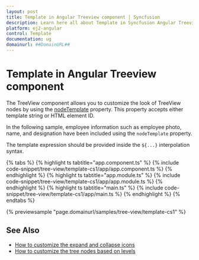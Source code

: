 ```yaml
---
layout: post
title: Template in Angular Treeview component | Syncfusion
description: Learn here all about Template in Syncfusion Angular Treeview component of Syncfusion Essential JS 2 and more.
platform: ej2-angular
control: Template 
documentation: ug
domainurl: ##DomainURL##
---
```


# Template in Angular Treeview component

The TreeView component allows you to customize the look of TreeView nodes by using the [nodeTemplate](https://ej2.syncfusion.com/angular/documentation/api/treeview#nodetemplate) property. This property accepts either template string or HTML element ID.

In the following sample, employee information such as employee photo, name, and designation have been included using the `nodeTemplate` property.

The template expression should be provided inside the `${...}` interpolation syntax.

{% tabs %}
{% highlight ts tabtitle="app.component.ts" %}
{% include code-snippet/tree-view/template-cs1/app/app.component.ts %}
{% endhighlight %}
{% highlight ts tabtitle="app.module.ts" %}
{% include code-snippet/tree-view/template-cs1/app/app.module.ts %}
{% endhighlight %}
{% highlight ts tabtitle="main.ts" %}
{% include code-snippet/tree-view/template-cs1/app/main.ts %}
{% endhighlight %}
{% endtabs %}
  
{% previewsample "page.domainurl/samples/tree-view/template-cs1" %}

## See Also

* [How to customize the expand and collapse icons](./how-to/customize-the-expand-and-collapse-icons)
* [How to customize the tree nodes based on levels](./how-to/customize-the-tree-nodes-based-on-levels)
